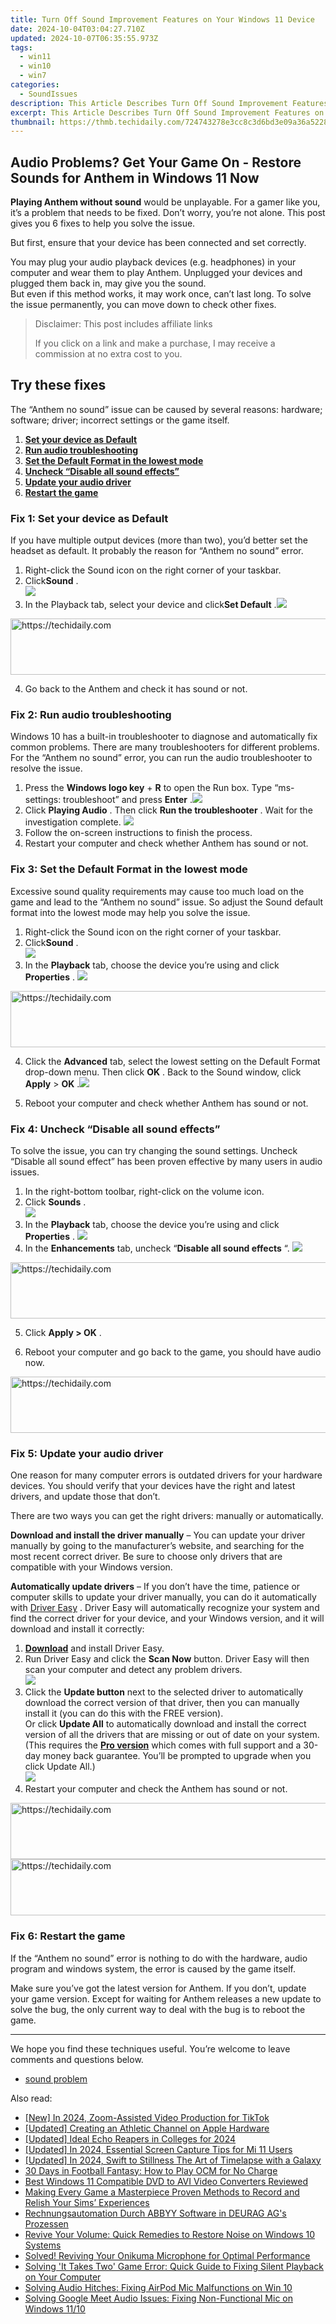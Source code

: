 ```yaml
---
title: Turn Off Sound Improvement Features on Your Windows 11 Device
date: 2024-10-04T03:04:27.710Z
updated: 2024-10-07T06:35:55.973Z
tags:
  - win11
  - win10
  - win7
categories:
  - SoundIssues
description: This Article Describes Turn Off Sound Improvement Features on Your Windows 11 Device
excerpt: This Article Describes Turn Off Sound Improvement Features on Your Windows 11 Device
thumbnail: https://thmb.techidaily.com/724743278e3cc8c3d6bd3e09a36a5228f2284123f9ba460d1a5d5ea60dfb5a94.jpg
---
```


## Audio Problems? Get Your Game On - Restore Sounds for Anthem in Windows 11 Now

**Playing Anthem without sound** would be unplayable. For a gamer like you, it’s a problem that needs to be fixed. Don’t worry, you’re not alone. This post gives you 6 fixes to help you solve the issue.

But first, ensure that your device has been connected and set correctly.

 You may plug your audio playback devices (e.g. headphones) in your computer and wear them to play Anthem. Unplugged your devices and plugged them back in, may give you the sound.  
 But even if this method works, it may work once, can’t last long. To solve the issue permanently, you can move down to check other fixes.

>  Disclaimer: This post includes affiliate links
>
>  If you click on a link and make a purchase, I may receive a commission at no extra cost to you.
>

## Try these fixes

 The “Anthem no sound” issue can be caused by several reasons: hardware; software; driver; incorrect settings or the game itself.

1. [**Set your device as Default**](https://tools.techidaily.com/drivereasy/download/)
2. [**Run audio troubleshooting**](https://tools.techidaily.com/drivereasy/download/)
3. [**Set the Default Format in the lowest mode**](https://tools.techidaily.com/drivereasy/download/)
4. [**Uncheck “Disable all sound effects”**](https://tools.techidaily.com/drivereasy/download/)
5. [**Update your audio driver**](https://tools.techidaily.com/drivereasy/download/)
6. [**Restart the game**](https://tools.techidaily.com/drivereasy/download/)

### Fix 1: Set your device as Default

 If you have multiple output devices (more than two), you’d better set the headset as default. It probably the reason for “Anthem no sound” error.

1. Right-click the Sound icon on the right corner of your taskbar.
2. Click**Sound** .  
![](https://images.drivereasy.com/wp-content/uploads/2019/07/1-5.jpg)
3. In the Playback tab, select your device and click**Set Default** .![](https://images.drivereasy.com/wp-content/uploads/2019/07/mi.jpg)

<!-- affiliate ads begin -->
<a href="https://aligracehair.sjv.io/c/5597632/2012434/19272" target="_top" id="2012434">
  <img src="//a.impactradius-go.com/display-ad/19272-2012434" border="0" alt="https://techidaily.com" width="728" height="90"/>
</a>
<img height="0" width="0" src="https://aligracehair.sjv.io/i/5597632/2012434/19272" style="position:absolute;visibility:hidden;" border="0" />
<!-- affiliate ads end -->

4. Go back to the Anthem and check it has sound or not.

### Fix 2: Run audio troubleshooting

 Windows 10 has a built-in troubleshooter to diagnose and automatically fix common problems. There are many troubleshooters for different problems. For the “Anthem no sound” error, you can run the audio troubleshooter to resolve the issue.

1. Press the **Windows logo key**  \+ **R** to open the Run box. Type “ms-settings: troubleshoot” and press **Enter** .![](https://images.drivereasy.com/wp-content/uploads/2019/07/troubleshoot.jpg)
2. Click **Playing Audio** . Then click **Run the troubleshooter** . Wait for the investigation complete. ![](https://images.drivereasy.com/wp-content/uploads/2019/07/10-1.jpg)
3. Follow the on-screen instructions to finish the process.
4. Restart your computer and check whether Anthem has sound or not.

### Fix 3: Set the Default Format in the lowest mode

 Excessive sound quality requirements may cause too much load on the game and lead to the “Anthem no sound” issue. So adjust the Sound default format into the lowest mode may help you solve the issue.

1. Right-click the Sound icon on the right corner of your taskbar.
2. Click**Sound** .  
![](https://images.drivereasy.com/wp-content/uploads/2019/07/1-5.jpg)
3. In the **Playback** tab, choose the device you’re using and click **Properties** . ![](https://images.drivereasy.com/wp-content/uploads/2019/07/audio1-1.jpg)

<!-- affiliate ads begin -->
<a href="https://aidotcom.pxf.io/c/5597632/2134502/19576" target="_top" id="2134502">
  <img src="//a.impactradius-go.com/display-ad/19576-2134502" border="0" alt="https://techidaily.com" width="672" height="90"/>
</a>
<img height="0" width="0" src="https://aidotcom.pxf.io/i/5597632/2134502/19576" style="position:absolute;visibility:hidden;" border="0" />
<!-- affiliate ads end -->

4. Click the **Advanced** tab, select the lowest setting on the Default Format drop-down menu. Then click **OK** . Back to the Sound window, click **Apply** \> **OK** .![](https://images.drivereasy.com/wp-content/uploads/2019/07/12.jpg)

5. Reboot your computer and check whether Anthem has sound or not.

### Fix 4: Uncheck “Disable all sound effects”

 To solve the issue, you can try changing the sound settings. Uncheck “Disable all sound effect” has been proven effective by many users in audio issues.

1. In the right-bottom toolbar, right-click on the volume icon.
2. Click **Sounds** .  
![](https://images.drivereasy.com/wp-content/uploads/2019/07/1-5.jpg)
3. In the **Playback** tab, choose the device you’re using and click **Properties** . ![](https://images.drivereasy.com/wp-content/uploads/2019/07/audio1-1.jpg)
4. In the **Enhancements** tab, uncheck “**Disable all sound effects** “. ![](https://images.drivereasy.com/wp-content/uploads/2019/07/audio-1.jpg)

<!-- affiliate ads begin -->
<a href="https://appsumo.8odi.net/c/5597632/2144287/7443" target="_top" id="2144287">
  <img src="//a.impactradius-go.com/display-ad/7443-2144287" border="0" alt="https://techidaily.com" width="600" height="90"/>
</a>
<img height="0" width="0" src="https://appsumo.8odi.net/i/5597632/2144287/7443" style="position:absolute;visibility:hidden;" border="0" />
<!-- affiliate ads end -->

5. Click **Apply > OK** .

6. Reboot your computer and go back to the game, you should have audio now.

<!-- affiliate ads begin -->
<a href="https://ephamedtechinc.pxf.io/c/5597632/2136618/26400" target="_top" id="2136618">
  <img src="//a.impactradius-go.com/display-ad/26400-2136618" border="0" alt="https://techidaily.com" width="728" height="90"/>
</a>
<img height="0" width="0" src="https://ephamedtechinc.pxf.io/i/5597632/2136618/26400" style="position:absolute;visibility:hidden;" border="0" />
<!-- affiliate ads end -->

### Fix 5: Update your audio driver

 One reason for many computer errors is outdated drivers for your hardware devices. You should verify that your devices have the right and latest drivers, and update those that don’t.

 There are two ways you can get the right drivers: manually or automatically.

**Download and install the driver manually** – You can update your driver manually by going to the manufacturer’s website, and searching for the most recent correct driver. Be sure to choose only drivers that are compatible with your Windows version.

**Automatically update drivers** – If you don’t have the time, patience or computer skills to update your driver manually, you can do it automatically with [Driver Easy](https://tools.techidaily.com/drivereasy/download/) . Driver Easy will automatically recognize your system and find the correct driver for your device, and your Windows version, and it will download and install it correctly:

1. **[Download](https://tools.techidaily.com/drivereasy/download/)**  and install Driver Easy.
2. Run Driver Easy and click the **Scan Now** button. Driver Easy will then scan your computer and detect any problem drivers.  
![](https://images.drivereasy.com/wp-content/uploads/2019/07/driver.jpg)
3. Click the **Update button** next to the selected driver to automatically download the correct version of that driver, then you can manually install it (you can do this with the FREE version).  
 Or click **Update All** to automatically download and install the correct version of all the drivers that are missing or out of date on your system. (This requires the **[Pro version](https://tools.techidaily.com/drivereasy/download/)**  which comes with full support and a 30-day money back guarantee. You’ll be prompted to upgrade when you click Update All.)  
![](https://images.drivereasy.com/wp-content/uploads/2019/07/driver1.jpg)
4. Restart your computer and check the Anthem has sound or not.

<!-- affiliate ads begin -->
<a href="https://aligracehair.sjv.io/c/5597632/2135405/19272" target="_top" id="2135405">
  <img src="//a.impactradius-go.com/display-ad/19272-2135405" border="0" alt="https://techidaily.com" width="728" height="90"/>
</a>
<img height="0" width="0" src="https://aligracehair.sjv.io/i/5597632/2135405/19272" style="position:absolute;visibility:hidden;" border="0" />
<!-- affiliate ads end -->

<!-- affiliate ads begin -->
<a href="https://appsumo.8odi.net/c/5597632/2130885/7443" target="_top" id="2130885">
  <img src="//a.impactradius-go.com/display-ad/7443-2130885" border="0" alt="https://techidaily.com" width="600" height="90"/>
</a>
<img height="0" width="0" src="https://appsumo.8odi.net/i/5597632/2130885/7443" style="position:absolute;visibility:hidden;" border="0" />
<!-- affiliate ads end -->

### Fix 6: Restart the game

 If the “Anthem no sound” error is nothing to do with the hardware, audio program and windows system, the error is caused by the game itself.

 Make sure you’ve got the latest version for Anthem. If you don’t, update your game version. Except for waiting for Anthem releases a new update to solve the bug, the only current way to deal with the bug is to reboot the game.

---

 We hope you find these techniques useful. You’re welcome to leave comments and questions below.

* [sound problem](https://tools.techidaily.com/drivereasy/download/)

<ins class="adsbygoogle"
     style="display:block"
     data-ad-format="autorelaxed"
     data-ad-client="ca-pub-7571918770474297"
     data-ad-slot="1223367746"></ins>

<ins class="adsbygoogle"
     style="display:block"
     data-ad-client="ca-pub-7571918770474297"
     data-ad-slot="8358498916"
     data-ad-format="auto"
     data-full-width-responsive="true"></ins>

<span class="atpl-alsoreadstyle">Also read:</span>
<div><ul>
<li><a href="https://vp-tips.techidaily.com/new-in-2024-zoom-assisted-video-production-for-tiktok/"><u>[New] In 2024, Zoom-Assisted Video Production for TikTok</u></a></li>
<li><a href="https://youtube-video-recordings.techidaily.com/updated-creating-an-athletic-channel-on-apple-hardware/"><u>[Updated] Creating an Athletic Channel on Apple Hardware</u></a></li>
<li><a href="https://digital-screen-recording.techidaily.com/updated-ideal-echo-reapers-in-colleges-for-2024/"><u>[Updated] Ideal Echo Reapers in Colleges for 2024</u></a></li>
<li><a href="https://screen-activity-recording.techidaily.com/updated-in-2024-essential-screen-capture-tips-for-mi-11-users/"><u>[Updated] In 2024, Essential Screen Capture Tips for Mi 11 Users</u></a></li>
<li><a href="https://fox-glue.techidaily.com/updated-in-2024-swift-to-stillness-the-art-of-timelapse-with-a-galaxy/"><u>[Updated] In 2024, Swift to Stillness The Art of Timelapse with a Galaxy</u></a></li>
<li><a href="https://win11.techidaily.com/30-days-in-football-fantasy-how-to-play-ocm-for-no-charge/"><u>30 Days in Football Fantasy: How to Play OCM for No Charge</u></a></li>
<li><a href="https://tech-savvy.techidaily.com/best-windows-11-compatible-dvd-to-avi-video-converters-reviewed/"><u>Best Windows 11 Compatible DVD to AVI Video Converters Reviewed</u></a></li>
<li><a href="https://screen-activity-recording.techidaily.com/making-every-game-a-masterpiece-proven-methods-to-record-and-relish-your-sims-experiences/"><u>Making Every Game a Masterpiece Proven Methods to Record and Relish Your Sims’ Experiences</u></a></li>
<li><a href="https://discover-advanced.techidaily.com/rechnungsautomation-durch-abbyy-software-in-deurag-ags-prozessen/"><u>Rechnungsautomation Durch ABBYY Software in DEURAG AG's Prozessen</u></a></li>
<li><a href="https://sound-issues.techidaily.com/revive-your-volume-quick-remedies-to-restore-noise-on-windows-10-systems/"><u>Revive Your Volume: Quick Remedies to Restore Noise on Windows 10 Systems</u></a></li>
<li><a href="https://sound-issues.techidaily.com/solved-reviving-your-onikuma-microphone-for-optimal-performance/"><u>Solved! Reviving Your Onikuma Microphone for Optimal Performance</u></a></li>
<li><a href="https://sound-issues.techidaily.com/solving-it-takes-two-game-error-quick-guide-to-fixing-silent-playback-on-your-computer/"><u>Solving 'It Takes Two' Game Error: Quick Guide to Fixing Silent Playback on Your Computer</u></a></li>
<li><a href="https://sound-issues.techidaily.com/solving-audio-hitches-fixing-airpod-mic-malfunctions-on-win-10/"><u>Solving Audio Hitches: Fixing AirPod Mic Malfunctions on Win 10</u></a></li>
<li><a href="https://sound-issues.techidaily.com/solving-google-meet-audio-issues-fixing-non-functional-mic-on-windows-1110/"><u>Solving Google Meet Audio Issues: Fixing Non-Functional Mic on Windows 11/10</u></a></li>
</ul></div>


